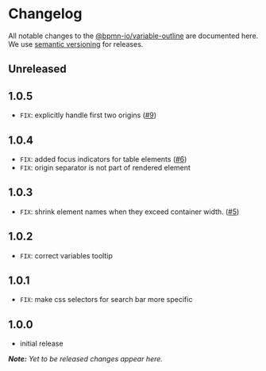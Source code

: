# Changelog

All notable changes to the [@bpmn-io/variable-outline](https://github.com/bpmn-io/variable-outline) are documented here. We use [semantic versioning](http://semver.org/) for releases.

## Unreleased

## 1.0.5

* `FIX`: explicitly handle first two origins ([#9](https://github.com/bpmn-io/variable-outline/pull/9))

## 1.0.4

* `FIX`: added focus indicators for table elements ([#6](https://github.com/bpmn-io/variable-outline/pull/6))
* `FIX`: origin separator is not part of rendered element 

## 1.0.3

* `FIX`: shrink element names when they exceed container width. ([#5](https://github.com/bpmn-io/variable-outline/pull/5))

## 1.0.2

* `FIX`: correct variables tooltip

## 1.0.1

* `FIX`: make css selectors for search bar more specific

## 1.0.0

* initial release

___Note:__ Yet to be released changes appear here._

